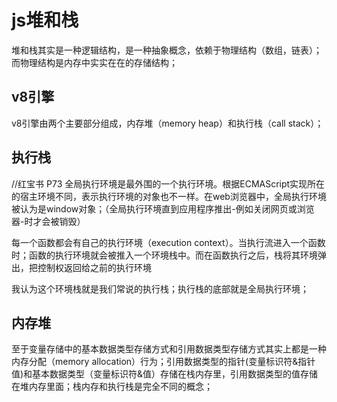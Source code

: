 
# js堆和栈

堆和栈其实是一种逻辑结构，是一种抽象概念，依赖于物理结构（数组，链表）；而物理结构是内存中实实在在的存储结构；

## v8引擎

v8引擎由两个主要部分组成，内存堆（memory heap）和执行栈（call stack）；


## 执行栈
//红宝书 P73
全局执行环境是最外围的一个执行环境。根据ECMAScript实现所在的宿主环境不同，表示执行环境的对象也不一样。在web浏览器中，全局执行环境被认为是window对象；（全局执行环境直到应用程序推出-例如关闭网页或浏览器-时才会被销毁）

每一个函数都会有自己的执行环境（execution context）。当执行流进入一个函数时；函数的执行环境就会被推入一个环境栈中。而在函数执行之后，栈将其环境弹出，把控制权返回给之前的执行环境

我认为这个环境栈就是我们常说的执行栈；执行栈的底部就是全局执行环境；

## 内存堆
至于变量存储中的基本数据类型存储方式和引用数据类型存储方式其实上都是一种内存分配（memory allocation）行为；引用数据类型的指针(变量标识符&指针值)和基本数据类型（变量标识符&值）存储在栈内存里，引用数据类型的值存储在堆内存里面；栈内存和执行栈是完全不同的概念；


